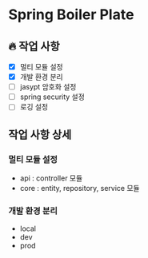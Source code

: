 # Spring Boiler Plate

## 🔥 작업 사항
- [x] 멀티 모듈 설정
- [x] 개발 환경 분리
- [ ] jasypt 암호화 설정
- [ ] spring security 설정
- [ ] 로깅 설정

## 작업 사항 상세

### 멀티 모듈 설정
- api : controller 모듈
- core : entity, repository, service 모듈

### 개발 환경 분리
- local
- dev
- prod

